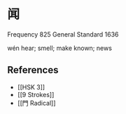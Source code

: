 # 闻
Frequency 825
General Standard 1636

wén
hear; smell; make known; news

## References
- [[HSK 3]]
- [[9 Strokes]]
- [[門 Radical]]